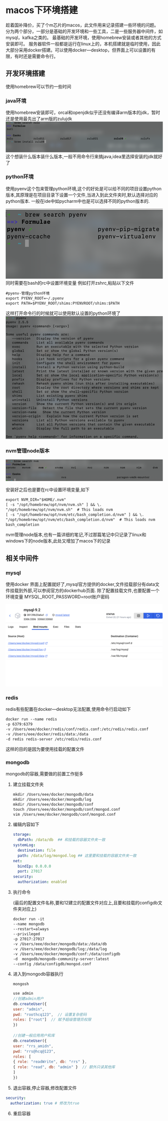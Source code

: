 # macos下环境搭建

趁着国补降价，买了个m芯片的macos，此文件用来记录搭建一些环境的问题。
分为两个部分，一部分是基础的开发环境和一些工具，二是一些服务器中间件，如mysql，kafka之类的。
最基础的开发环境，使用homebrew安装或者其他的方式安装即可。
服务器软件一般都是运行在linux上的，本机搭建就是临时使用，因此大部分采用docker搭建。可以使用docker—desktop，但界面上可以设置的有限，有时还是需要命令行。

## 开发环境搭建

使用homebrew可以节约一些时间

### java环境

使用homebrew安装即可，orcal和openjdk似乎还没有编译arm版本的jdk，暂时还是使用最先出了arm版的zulujdk
![安装zulujdk](https://raw.githubusercontent.com/hcqbuqingzhen/picGoimg/main/picGoimg/20250414232506987.png)
这个想装什么版本装什么版本,一般不用命令行来搞java,idea里选择安装的jdk就好了

### python环境

使用pyenv这个包来管理python环境,这个的好处是可以给不同的项目设置python版本,其原理是在项目目录下设置一个文件,当进入到此文件夹时,默认选择对应的python版本. 一般在ide中如pycharm中也是可以选择不同的python版本的.

![下载pyenv](https://raw.githubusercontent.com/hcqbuqingzhen/picGoimg/main/picGoimg/20250414233647449.png)
同时需要在bash的rc中设置环境变量
例如打开zshrc,粘贴以下文件

```shell
#pyenv-管理python环境
export PYENV_ROOT=~/.pyenv
export PATH=$PYENV_ROOT/shims:PYENVROOT/shims:$PATH
```

这样打开命令行的时候就可以使用默认设置的python环境了
![pyenv常用命令](https://raw.githubusercontent.com/hcqbuqingzhen/picGoimg/main/picGoimg/20250414234156694.png)

### nvm管理node版本

![nvm](https://raw.githubusercontent.com/hcqbuqingzhen/picGoimg/main/picGoimg/20250414234344461.png)

安装好之后也是要在rc中设置环境变量,如下

```shell
export NVM_DIR="$HOME/.nvm"
[ -s "/opt/homebrew/opt/nvm/nvm.sh" ] && \. "/opt/homebrew/opt/nvm/nvm.sh"  # This loads nvm
[ -s "/opt/homebrew/opt/nvm/etc/bash_completion.d/nvm" ] && \. "/opt/homebrew/opt/nvm/etc/bash_completion.d/nvm"  # This loads nvm bash_completion
```

nvm管理node版本,也有一篇详细的笔记,不过那篇笔记中只记录了linux和windows下的node版本,此处又增加了macos下的记录

## 相关中间件

### mysql

使用docker
界面上配置就好了,mysql官方提供的docker,文件挂载部分有data文件挂载到外部,可以参阅官方的dockerhub页面.
除了配置挂载文件,也要配置一个环境变量
MYSQL_ROOT_PASSWORD=root账户密码

![挂载文件](https://raw.githubusercontent.com/hcqbuqingzhen/picGoimg/main/picGoimg/20250414235104183.png)

### redis

redis有些配置在docker—desktop无法配置,使用命令行启动如下

```shell
docker run --name redis
-p 6379:6379
-v /Users/eee/docker/redis/conf/redis.conf:/etc/redis/redis.conf
-v /Users/eee/docker/redis/data:/data
-d redis redis-server /etc/redis/redis.conf
```

这样的目的是因为要使用挂载的配置文件

### mongodb

mongodb的容器,需要做的前置工作挺多

1. 建立挂载文件夹

   ```shell
   mkdir /Users/eee/docker/mongodb/data
   mkdir /Users/eee/docker/mongodb/log
   mkdir /Users/eee/docker/mongodb/conf
   touch /Users/eee/docker/mongodb/conf/mongod.conf
   vim /Users/eee/docker/mongodb/conf/mongod.conf
   ```
2. 编辑内容如下

   ```yml
   storage:
     dbPath: /data/db  ## 和挂载的容器文件夹一致
   systemLog:
     destination: file
     path: /data/log/mongod.log ## 这里要和挂载的容器文件夹一致
   net:
     bindIp: 0.0.0.0
     port: 27017
   security:
     authorization: enabled
   ```
3. 执行命令

   (最后的配置文件名称,要和12建立的配置文件对应上,且要和挂载的configdb文件夹对应上)

   ```shell
   docker run -it
   --name mongodb
   --restart=always
   --privileged
   -p 27017:27017
   -v /Users/eee/docker/mongodb/data:/data/db
   -v /Users/eee/docker/mongodb/log:/data/log
   -v /Users/eee/docker/mongodb/conf:/data/configdb
   -d  mongodb/mongodb-community-server:latest
   --config /data/configdb/mongod.conf
   ```
4. 进入到mongodb容器执行

   ```shell
   mongosh
   ```

    ```javascript
    use admin
    //创建admin用户
    db.createUser({
    user: "admin",
    pwd: "roothcq123",  // 设置复杂密码
    roles: ["root"]  // 赋予超级管理员权限
    })

    //创建一般应用用户和库
    db.createUser({
    user: "rrs_amidn",
    pwd: "rrs@hcq@123",
    roles: [
    { role: "readWrite", db: "rrs" },
    { role: "read", db: "admin" }  // 额外只读其他库
    ]
    })
    ```

5. 退出容器,停止容器,修改配置文件

```yml
security:
  authorization: true # 修改为true
```

6. 重启容器
